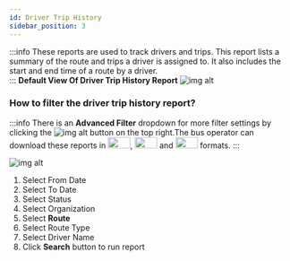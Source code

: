 ```yaml
---
id: Driver Trip History
sidebar_position: 3
---
```

:::info
These reports are used to track drivers and trips. This report lists a summary of the route and trips a driver is assigned to. It also includes the start and end time of a route by a driver. <br /> 
:::
**Default View Of Driver Trip History Report**
![img alt](/img/drivers-history.png)

### How to filter the driver trip history report?
:::info
There is an **Advanced Filter** dropdown for more filter settings by clicking the ![img alt](/img/advanced-filter-btn.png) button on the top right.The bus operator can download these reports in <img src='/img/csv-btn.png' height='20px' width='40px'/>, <img src='/img/pdf-btn.png' height='20px' width='40px'/> and <img src='/img/excel-btn.png' height='20px' width='40px'/> formats.
:::

![img alt](/img/driver-trips-filter.png)

1. Select From Date
2. Select To Date
3. Select Status
4. Select Organization
5. Select **Route**
7. Select Route Type
8. Select Driver Name
9. Click **Search** button to run report


